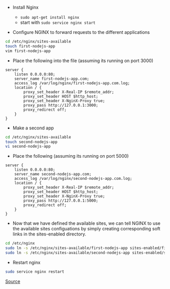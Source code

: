 - Install Nginx 
    - `sudo apt-get install nginx`
    - start with `sudo service nginx start`

- Configure NGINX to forward requests to the different applications

``` bash
cd /etc/nginx/sites-available
touch first-nodejs-app
vim first-nodejs-app
```

- Place the following into the file (assuming its running on port 3000)

``` nginx
server {
    listen 0.0.0.0:80;
    server_name first-nodejs-app.com;
    access_log /var/log/nginx/first-nodejs-app.com.log;
    location / {
        proxy_set_header X-Real-IP $remote_addr;
        proxy_set_header HOST $http_host;
        proxy_set_header X-NginX-Proxy true;
        proxy_pass http://127.0.0.1:3000;
        proxy_redirect off;
    }
}
```

- Make a second app 

``` bash
cd /etc/nginx/sites-available
touch second-nodejs-app
vi second-nodejs-app
```

- Place the following (assuming its running on port 5000)

```nginx
server {
    listen 0.0.0.0:80;
    server_name second-nodejs-app.com;
    access_log /var/log/nginx/second-nodejs-app.com.log;
    location / {
        proxy_set_header X-Real-IP $remote_addr;
        proxy_set_header HOST $http_host;
        proxy_set_header X-NginX-Proxy true;
        proxy_pass http://127.0.0.1:5000;
        proxy_redirect off;
    }
}
```

- Now that we have defined the available sites, we can tell NGINX to use the available sites configuations by simply creating corresponding soft links in the sites-enabled directory.

```bash
cd /etc/nginx
sudo ln -s /etc/nginx/sites-available/first-nodejs-app sites-enabled/first-nodejs-app
sudo ln -s /etc/nginx/sites-available/second-nodejs-app sites-enabled/second-nodejs-app
```

- Restart nginx

```bash 
sudo service nginx restart
```


[Source](https://javascript.tutorialhorizon.com/2015/12/29/setup-nginx-with-multi-domain-websites-running-on-nodejs/)